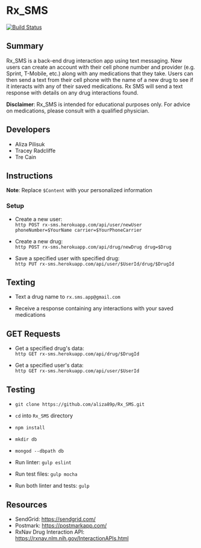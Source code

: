 # Rx_SMS

[![Build Status](https://travis-ci.org/aliza89p/Rx_SMS.svg?branch=staging)](https://travis-ci.org/aliza89p/Rx_SMS)

## Summary  
Rx_SMS is a back-end drug interaction app using text messaging. New users can create an account with their cell phone number and provider (e.g. Sprint, T-Mobile, etc.) along with any medications that they take. Users can then send a text from their cell phone with the name of a new drug to see if it interacts with any of their saved medications. Rx SMS will send a text response with details on any drug interactions found.  

<b>Disclaimer</b>: Rx_SMS is intended for educational purposes only. For advice on medications, please consult with a qualified physician.

## Developers  
- Aliza Pilisuk  
- Tracey Radcliffe  
- Tre Cain  

## Instructions  

<b>Note</b>: Replace ``$Content`` with your personalized information  

### Setup  

- Create a new user:  
`http POST rx-sms.herokuapp.com/api/user/newUser phoneNumber=$YourName carrier=$YourPhoneCarrier`

- Create a new drug:  
``http POST rx-sms.herokuapp.com/api/drug/newDrug drug=$Drug``  

- Save a specified user with specified drug:  
``http PUT rx-sms.herokuapp.com/api/user/$UserId/drug/$DrugId``    

## Texting  
- Text a drug name to ``rx.sms.app@gmail.com``  

- Receive a response containing any interactions with your saved medications

## GET Requests  

- Get a specified drug's data:  
``http GET rx-sms.herokuapp.com/api/drug/$DrugId``  

- Get a specified user's data:  
``http GET rx-sms.herokuapp.com/api/user/$UserId``  

## Testing

- `git clone https://github.com/aliza89p/Rx_SMS.git`  

- `cd` into `Rx_SMS` directory  

- `npm install`  

- `mkdir db`  

- `mongod --dbpath db`  

- Run linter: `gulp eslint`  

- Run test files: `gulp mocha`  

- Run both linter and tests: `gulp`  

## Resources  
- SendGrid: https://sendgrid.com/  
- Postmark: https://postmarkapp.com/  
- RxNav Drug Interaction API: https://rxnav.nlm.nih.gov/InteractionAPIs.html
